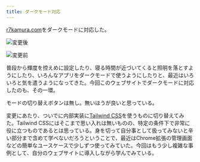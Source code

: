 ```yaml
---
title: ダークモード対応
---
```

[r7kamura.com](https://r7kamura.com/)をダークモードに対応した。

![](https://lh3.googleusercontent.com/YQ5mrUUUpXHguH4tejwC7nm7dqbnSwUAeVB8E2YALNnsWwKCDxL_hifJ0b9S1Mz6omsqNzR5ncwOdE5-UCuqlaq-UXZMci7t8aLJrtt8rQGxZZT-2Xcz2h7JWx52yEVK1P9zVvToBKyN6Gs8CvJs4g "変更後")

![](https://lh6.googleusercontent.com/K1xR35kgLjkHhGGRDEI6nqdC4JyDkDv0i5ep3EVRci4kXI9VWBUxbJJjZS37GJKc_cHGd9a0vSKK3tObMqqjPE89oo5g7dRsiuRQmbhNFGjpxybFf8rLcuMRJX9JMFY0Mdi-H2i98a_lZh2_DiJw8A "変更前")

普段から輝度を控えめに設定したり、寝る時間が近づいてくると照明を落とすようにしたり、いろんなアプリをダークモードで使うようにしたりと、最近はいろいろと気を遣うようになってきた。今回このウェブサイトでダークモードに対応したのも、その一環。

モードの切り替えボタンは無し。無いほうが良いと思っている。

変更にあたり、ついでに内部実装に[Tailwind CSS](https://tailwindcss.com/)を使うものに切り替えてみた。Tailwind CSSにはそこまで思い入れは無いものの、特定の条件下で非常に役に立つものであるとは思っている。身を切って自分事として扱ってみないと辛い部分まで含めて学べないだろうということで、最近はChrome拡張の管理画面などの簡単なユースケースで少しずつ使ってみていた。今回はもう少し複雑な事例として、自分のウェブサイトに導入しながら学んでみている。
